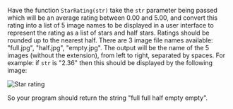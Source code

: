 Have the function ```StarRating(str)``` take the ```str``` parameter being passed which will be an average rating between 0.00 and 5.00, and convert this rating into a list of 5 image names to be displayed in a user interface to represent the rating as a list of stars and half stars. Ratings should be rounded up to the nearest half. There are 3 image file names available: "full.jpg", "half.jpg", "empty.jpg". The output will be the name of the 5 images (without the extension), from left to right, separated by spaces. For example: if ```str``` is "2.36" then this should be displayed by the following image:

![Star rating](https://i.imgur.com/KHUFpWZ.jpg)

So your program should return the string "full full half empty empty".

